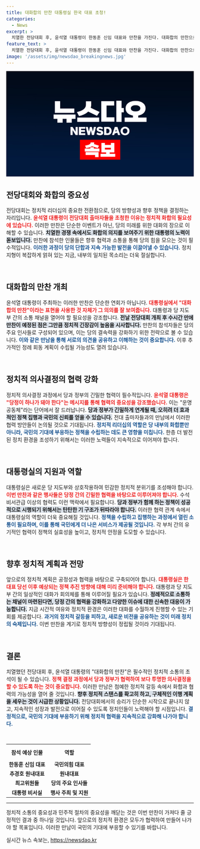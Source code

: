 ```yaml
---
title: 대화합의 만찬 대통령실 한국 대표 초청!
categories:
  - News
excerpt: >
  치열한 전당대회 후, 윤석열 대통령이 한동훈 신임 대표와 만찬을 가진다. 대화합의 만찬으로 당정 화합을 다짐하며, 향후 소통 방안을 모색할 계획이다. 과연 어떤 변화가 이뤄질까?
feature_text: >
  치열한 전당대회 후, 윤석열 대통령이 한동훈 신임 대표와 만찬을 가진다. 대화합의 만찬으로 당정 화합을 다짐하며, 향후 소통 방안을 모색할 계획이다. 과연 어떤 변화가 이뤄질까?
image: '/assets/img/newsdao_breakingnews.jpg'
---
```


<p><img src="/assets/img/newsdao_breakingnews.jpg" alt="implanttips 속보" /></p>

<h2 data-ke-size="size26">전당대회와 화합의 중요성</h2>

<p data-ke-size="size16">전당대회는 정치적 리더십의 중요한 전환점으로, 당의 방향성과 향후 정책을 결정하는 자리입니다. <b><span style="color: #ee2323;">윤석열 대통령이 전당대회 출마자들을 초청한 이유는 정치적 화합의 필요성에 있습니다.</span></b> 이러한 만찬은 단순한 이벤트가 아닌, 당의 미래를 위한 대화의 장으로 이해할 수 있습니다. <b><span style="background-color: #21538527;">치열한 경쟁 속에서도 화합의 의지를 보여주기 위한 대통령의 노력이 돋보입니다.</span></b> 만찬에 참석한 인물들은 향후 협력과 소통을 통해 당의 힘을 모으는 것이 필수적입니다. <b><span style="color: #1a5490;">이러한 과정이 당의 단합과 지속 가능한 발전을 이끌어낼 수 있습니다.</span></b> 정치 지형이 복잡하게 얽혀 있는 지금, 내부의 일치된 목소리는 더욱 절실합니다.</p>

<p data-ke-size="size16">&nbsp;</p>

<h2 data-ke-size="size26">대화합의 만찬 개최</h2>

<p data-ke-size="size16">윤석열 대통령이 주최하는 이러한 만찬은 단순한 연회가 아닙니다. <b><span style="color: #ee2323;">대통령실에서 "대화합의 만찬"이라는 표현을 사용한 것 자체가 그 의의를 잘 보여줍니다.</span></b> 대통령과 당 지도부 간의 소통 채널을 열어야 할 필요성을 강조합니다. <b><span style="background-color: #21538527;">전날 전당대회 개최 후 수시간 만에 만찬이 예정된 점은 그만큼 정치적 긴장감이 높음을 시사합니다.</span></b> 만찬의 참석자들은 당의 주요 인사들로 구성되어 있으며, 이는 당의 결속력을 강화하기 위한 전략으로 볼 수 있습니다. <b><span style="color: #1a5490;">이와 같은 만남을 통해 서로의 의견을 공유하고 이해하는 것이 중요합니다.</span></b> 이후 추가적인 정례 회동 계획이 수립될 가능성도 열려 있습니다.</p>

<p data-ke-size="size16">&nbsp;</p>

<h2 data-ke-size="size26">정치적 의사결정의 협력 강화</h2>

<p data-ke-size="size16">정치적 의사결정 과정에서 당과 정부의 긴밀한 협력이 필수적입니다. <b><span style="color: #ee2323;">윤석열 대통령은 "당정이 하나가 돼야 한다"는 메시지를 통해 협력의 중요성을 강조했습니다.</span></b> 이는 "운명 공동체"라는 단어에서 잘 드러납니다. <b><span style="background-color: #21538527;">당과 정부가 긴밀하게 연계될 때, 오히려 더 효과적인 정책 집행과 국민의 신뢰를 얻을 수 있습니다.</span></b> 전대 출마자들과의 만남에서 이러한 협력 방안들이 논의될 것으로 기대됩니다. <b><span style="color: #1a5490;">정치적 리더십의 역할은 당 내부의 화합뿐만 아니라, 국민의 기대에 부응하는 정책을 수립하는 데도 큰 영향을 미칩니다.</span></b> 한층 더 발전된 정치 환경을 조성하기 위해서는 이러한 노력들이 지속적으로 이어져야 합니다.</p>

<p data-ke-size="size16">&nbsp;</p>

<h2 data-ke-size="size26">대통령실의 지원과 역할</h2>

<p data-ke-size="size16">대통령실은 새로운 당 지도부와 상호작용하여 민감한 정치적 분위기를 조성해야 합니다. <b><span style="color: #ee2323;">이번 만찬과 같은 행사들은 당정 간의 긴밀한 협력을 바탕으로 이루어져야 합니다.</span></b> 수석비서관급 이상의 협력도 이런 맥락에서 필요합니다. <b><span style="background-color: #21538527;">당과 정부가 함께 하는 정책이 성공적으로 시행되기 위해서는 탄탄한 기 구조가 뒤따라야 합니다.</span></b> 이러한 협력 관계 속에서 대통령실의 역할이 더욱 중요해질 것입니다. <b><span style="color: #1a5490;">정책을 수립하고 집행하는 과정에서 열린 소통이 필요하며, 이를 통해 국민에게 더 나은 서비스가 제공될 것입니다.</span></b> 각 부처 간의 유기적인 협력이 정책의 실효성을 높이고, 정치적 안정을 도모할 수 있습니다.</p>

<p data-ke-size="size16">&nbsp;</p>

<h2 data-ke-size="size26">향후 정치적 계획과 전망</h2>

<p data-ke-size="size16">앞으로의 정치적 계획은 공정성과 협력을 바탕으로 구축되어야 합니다. <b><span style="color: #ee2323;">대통령실은 한 대표 당선 이후 예상되는 정책 추진 방향에 대해 미리 준비해야 합니다.</span></b> 대통령과 당 지도부 간의 일상적인 대화가 회의체를 통해 이루어질 필요가 있습니다. <b><span style="background-color: #21538527;">정례적으로 소통하는 채널이 마련된다면, 당정 간의 협력을 강화하고 다양한 이슈에 대한 신속한 대응이 가능합니다.</span></b> 지금 시간적 여유와 정치적 환경은 이러한 대화를 수월하게 진행할 수 있는 기회를 제공합니다. <b><span style="color: #1a5490;">과거의 정치적 갈등을 피하고, 새로운 비전을 공유하는 것이 미래 정치의 숙제입니다.</span></b> 이번 만찬을 계기로 정치적 방향성이 정립될 것이라 기대됩니다.</p>

<p data-ke-size="size16">&nbsp;</p>

<h2 data-ke-size="size26">결론</h2>

<p data-ke-size="size16">치열했던 전당대회 후, 윤석열 대통령의 "대화합의 만찬"은 필수적인 정치적 소통의 초석이 될 수 있습니다. <b><span style="color: #ee2323;">정책 결정 과정에서 당과 정부가 협력하여 보다 투명한 의사결정을 할 수 있도록 하는 것이 중요합니다.</span></b> 이러한 만남은 첨예한 정치적 갈등 속에서 화합과 협력의 가능성을 열어 줄 것입니다. <b><span style="background-color: #21538527;">향후 정치적 스탠스를 확고히 하고, 구체적인 이행 계획을 세우는 것이 시급한 상황입니다.</span></b> 전당대회에서의 승리가 단순한 시작으로 끝나지 않고, 지속적인 성장과 발전으로 이어질 수 있도록 정치인들이 노력해야 할 시점입니다. <b><span style="color: #1a5490;">결정적으로, 국민의 기대에 부응하기 위해 정치적 협력을 지속적으로 강화해 나가야 합니다.</span></b></p>

<p data-ke-size="size16">&nbsp;</p>

<table>
    <tr>
        <th style="text-align: center; height: 34px;"><b>참석 예상 인물</b></th>
        <th style="text-align: center; height: 34px;"><b>역할</b></th>
    </tr>
    <tr>
        <td style="text-align: center; height: 17px;"><b>한동훈 신임 대표</b></td>
        <td style="text-align: center; height: 17px;"><b>국민의힘 대표</b></td>
    </tr>
    <tr>
        <td style="text-align: center; height: 17px;"><b>추경호 원내대표</b></td>
        <td style="text-align: center; height: 17px;"><b>원내대표</b></td>
    </tr>
    <tr>
        <td style="text-align: center; height: 17px;"><b>최고위원들</b></td>
        <td style="text-align: center; height: 17px;"><b>당의 주요 인사들</b></td>
    </tr>
    <tr>
        <td style="text-align: center; height: 17px;"><b>대통령 비서실</b></td>
        <td style="text-align: center; height: 17px;"><b>행사 주최 및 지원</b></td>
    </tr>
</table>

<hr />

<p data-ke-size="size16">정치적 소통의 중요성과 민주적 절차의 중요성을 깨닫는 것은 이번 만찬이 가져다 줄 긍정적인 결과 중 하나일 것입니다. 앞으로의 정치적 환경은 모두가 협력하여 만들어 나가야 할 목표입니다. 이러한 만남이 국민의 기대에 부응할 수 있기를 바랍니다.</p>
실시간 뉴스 속보는, <a href="https://newsdao.kr" rel="dofollow">https://newsdao.kr</a>


